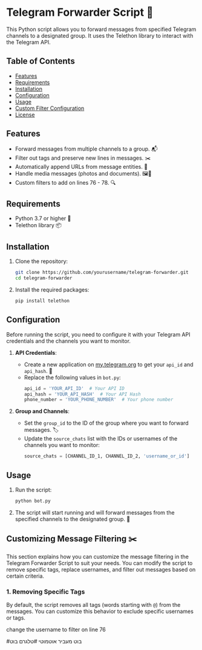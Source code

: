 # Telegram Forwarder Script 📡

This Python script allows you to forward messages from specified Telegram channels to a designated group. It uses the Telethon library to interact with the Telegram API.

## Table of Contents
- [Features](#features)
- [Requirements](#requirements)
- [Installation](#installation)
- [Configuration](#configuration)
- [Usage](#usage)
- [Custom Filter Configuration](#custom-filter-configuration)
- [License](#license)

## Features
- Forward messages from multiple channels to a group. 📬
- Filter out tags and preserve new lines in messages. ✂️
- Automatically append URLs from message entities. 🔗
- Handle media messages (photos and documents). 🖼️📄
- Custom filters to add on lines 76 - 78. 🔍

## Requirements
- Python 3.7 or higher 🐍
- Telethon library 📦

## Installation
1. Clone the repository:
   ```bash
   git clone https://github.com/yourusername/telegram-forwarder.git
   cd telegram-forwarder
   ```

2. Install the required packages:
   ```bash
   pip install telethon
   ```

## Configuration
Before running the script, you need to configure it with your Telegram API credentials and the channels you want to monitor.

1. **API Credentials**: 
   - Create a new application on [my.telegram.org](https://my.telegram.org) to get your `api_id` and `api_hash`. 🔑
   - Replace the following values in `bot.py`:
     ```python
     api_id = 'YOUR_API_ID'  # Your API ID
     api_hash = 'YOUR_API_HASH'  # Your API Hash
     phone_number = 'YOUR_PHONE_NUMBER'  # Your phone number
     ```

2. **Group and Channels**:
   - Set the `group_id` to the ID of the group where you want to forward messages. 🏷️
   - Update the `source_chats` list with the IDs or usernames of the channels you want to monitor:
     ```python
     source_chats = [CHANNEL_ID_1, CHANNEL_ID_2, 'username_or_id']
     ```

## Usage
1. Run the script:
   ```bash
   python bot.py
   ```

2. The script will start running and will forward messages from the specified channels to the designated group. 🚀


## Customizing Message Filtering ✂️

This section explains how you can customize the message filtering in the Telegram Forwarder Script to suit your needs. You can modify the script to remove specific tags, replace usernames, and filter out messages based on certain criteria.

### 1. Removing Specific Tags

By default, the script removes all tags (words starting with `@`) from the messages. You can customize this behavior to exclude specific usernames or tags.

change the username to filter on line 76


#בוט מעביר אוטמוטי
#טלגרם בוט

